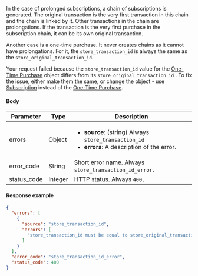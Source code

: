 <!--- StoreTransactionId ---> 

In the case of prolonged subscriptions, a chain of subscriptions is generated. The original transaction is the very first transaction in this chain and the chain is linked by it. Other transactions in the chain are prolongations. If the transaction is the very first purchase in the subscription chain, it can be its own original transaction.

Another case is a one-time purchase. It never creates chains as it cannot have prolongations. For it, the `store_transaction_id` is always the same as the `store_original_transaction_id`.

Your request failed because the `store_transaction_id` value for the [One-Time Purchase](server-side-api-objects#one-time-purchase) object differs from its `store_original_transaction_id` . To fix the issue, either make them the same, or change the object - use [Subscription](server-side-api-objects#subscription) instead of the [One-Time Purchase](server-side-api-objects#one-time-purchase).

#### Body

| Parameter   | Type    | Description                                                  |
| ----------- | ------- | ------------------------------------------------------------ |
| errors      | Object  | <ul><li> **source**: (string) Always `store_transaction_id`</li><li> **errors**: A description of the error.</li></ul> |
| error_code  | String  | Short error name. Always `store_transaction_id_error`.       |
| status_code | Integer | HTTP status. Always `400.`                                   |

#### Response example

```json
{
  "errors": [
    {
      "source": "store_transaction_id",
      "errors": [
        "store_transaction_id must be equal to store_original_transaction_id for purchase."
      ]
    }
  ],
  "error_code": "store_transaction_id_error",
  "status_code": 400
}
```

 